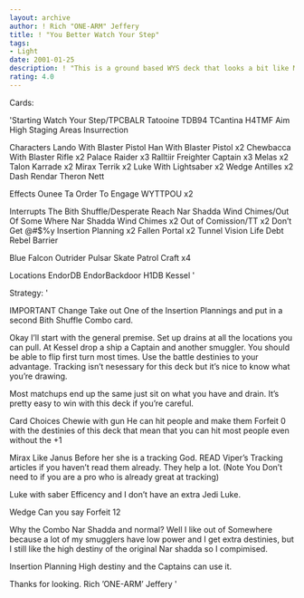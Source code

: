 ```yaml
---
layout: archive
author: ! Rich "ONE-ARM" Jeffery
title: ! "You Better Watch Your Step"
tags:
- Light
date: 2001-01-25
description: ! "This is a ground based WYS deck that looks a bit like Mike Ravelings but it plays differently enough and has a couple of major changes."
rating: 4.0
---
```

Cards: 

'Starting
Watch Your Step/TPCBALR
Tatooine
TDB94
TCantina
H4TMF
Aim High
Staging Areas
Insurrection

Characters
Lando With Blaster Pistol
Han With Blaster Pistol x2
Chewbacca With Blaster Rifle x2
Palace Raider x3
Ralltiir Freighter Captain x3
Melas x2
Talon Karrade x2
Mirax Terrik x2
Luke With Lightsaber x2
Wedge Antilles x2
Dash Rendar
Theron Nett

Effects
Ounee Ta
Order To Engage
WYTTPOU x2

Interrupts
The Bith Shuffle/Desperate Reach
Nar Shadda Wind Chimes/Out Of Some Where
Nar Shadda Wind Chimes x2
Out of Comission/TT x2
Don’t Get @#$%y
Insertion Planning x2
Fallen Portal x2
Tunnel Vision
Life Debt
Rebel Barrier

Blue
Falcon
Outrider
Pulsar Skate
Patrol Craft x4

Locations
EndorDB
EndorBackdoor
H1DB
Kessel '

Strategy: '

IMPORTANT Change Take out One of the Insertion Plannings and put in a second Bith Shuffle Combo card.




Okay I’ll start with the general premise. Set up drains at all the locations you can pull. At Kessel drop a ship a Captain and another smuggler. You should be able to flip first turn most times. Use the battle destinies to your advantage. Tracking isn’t nesessary for this deck but it’s nice to know what you’re drawing.

Most matchups end up the same just sit on what you have and drain. It’s pretty easy to win with this deck if you’re careful.

Card Choices
Chewie with gun He can hit people and make them Forfeit 0 with the destinies of this deck that mean that you can hit most people even without the +1

Mirax Like Janus Before her she is a tracking God. READ Viper’s Tracking articles if you haven’t read them already. They help a lot. (Note You Don’t need to if you are a pro who is already great at tracking)

Luke with saber Efficency and I don’t have an extra Jedi Luke.

Wedge Can you say Forfeit 12

Why the Combo Nar Shadda and normal? Well I like out of Somewhere because a lot of my smugglers have low power and I get extra destinies, but I still like the high destiny of the original Nar shadda so I compimised.

Insertion Planning High destiny and the Captains can use it.

Thanks for looking.
Rich ’ONE-ARM’ Jeffery '